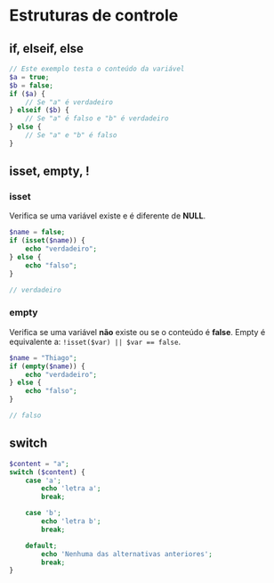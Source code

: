# Estruturas de controle
## if, elseif, else
```php
// Este exemplo testa o conteúdo da variável
$a = true;
$b = false;
if ($a) {
	// Se "a" é verdadeiro
} elseif ($b) {
	// Se "a" é falso e "b" é verdadeiro
} else {
	// Se "a" e "b" é falso
}
```

## isset, empty, !
### isset
Verifica se uma variável existe e é diferente de **NULL**.
```php
$name = false;
if (isset($name)) {
	echo "verdadeiro";
} else {
	echo "falso";
}

// verdadeiro
```

### empty
Verifica se uma variável **não** existe ou se o conteúdo é **false**.
Empty é equivalente a: `!isset($var) || $var == false`.
```php
$name = "Thiago";
if (empty($name)) {
	echo "verdadeiro";
} else {
	echo "falso";
}

// falso
```

## switch
```php
$content = "a";
switch ($content) {
	case 'a';
		echo 'letra a';
		break;

	case 'b';
		echo 'letra b';
		break;

	default;
		echo 'Nenhuma das alternativas anteriores';
		break;
}
```
<!--stackedit_data:
eyJoaXN0b3J5IjpbLTUyMDA3NjY0MywtNzI5OTg0ODldfQ==
-->